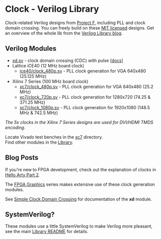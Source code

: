 # Clock - Verilog Library

Clock-related Verilog designs from [Project F](https://projectf.io), including PLL and clock domain crossing. You can freely build on these [MIT licensed](../../LICENSE) designs. Get an overview of the whole lib from the [Verilog Library blog](https://projectf.io/verilog-lib/).

## Verilog Modules

* [xd.sv](xd.sv) - clock domain crossing (CDC) with pulse [[docs](https://projectf.io//posts/lib-clock-xd/)]
* Lattice iCE40 (12 MHz board clock)
  * [ice40/clock_480p.sv](ice40/clock_480p.sv) - PLL clock generation for VGA 640x480 (25.125 MHz)
* Xilinx 7 Series (100 MHz board clock)
  * [xc7/clock_480p.sv](xc7/clock_480p.sv) - PLL clock generation for VGA 640x480 (25.2 MHz)
  * [xc7/clock_720p.sv](xc7/clock_720p.sv) - PLL clock generation for 1280x720 (74.25 & 371.25 MHz)
  * [xc7/clock_1080p.sv](xc7/clock_1080p.sv) - PLL clock generation for 1920x1080 (148.5 MHz & 742.5 MHz)

_The 5x clocks in the Xilinx 7 Series designs are used for DVI/HDMI TMDS encoding._

Locate Vivado test benches in the [xc7](xc7) directory.  
Find other modules in the [Library](../).

## Blog Posts

If you're new to FPGA development, check out the explanation of clocks in [Hello Arty Part 2](https://projectf.io/posts/hello-arty-2/).

The [FPGA Graphics](https://projectf.io/posts/fpga-graphics/) series makes extensive use of these clock generation modules.

See [Simple Clock Domain Crossing](https://projectf.io/posts/lib-clock-xd/) for documentation of the **xd** module.

## SystemVerilog?

These modules use a little SystemVerilog to make Verilog more pleasant, see the main [Library README](../README.md#systemverilog) for details.
